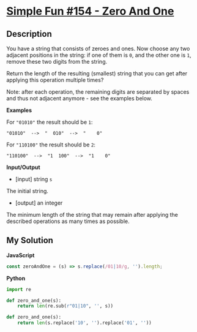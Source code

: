 # [Simple Fun #154 - Zero And One](https://www.codewars.com/kata/58ad09d6154165a1c80000d1)

## Description

You have a string that consists of zeroes and ones. Now choose any two adjacent positions in the string: if one of them is `0`, and the other one is `1`, remove these two digits from the string.

Return the length of the resulting (smallest) string that you can get after applying this operation multiple times?

Note: after each operation, the remaining digits are separated by spaces and thus not adjacent anymore - see the examples below.

**Examples**

For `"01010"` the result should be `1`:

```
"01010"  -->  "  010"  -->  "    0"
```

For `"110100"` the result should be `2`:

```
"110100"  -->  "1  100"  -->  "1    0"
```

**Input/Output**

- [input] string `s`

The initial string.

- [output] an integer

The minimum length of the string that may remain after applying the described operations as many times as possible.

## My Solution

**JavaScript**

```js
const zeroAndOne = (s) => s.replace(/01|10/g, '').length;
```

**Python**

```py
import re

def zero_and_one(s):
    return len(re.sub(r"01|10", '', s))
```

```py
def zero_and_one(s):
    return len(s.replace('10', '').replace('01', ''))
```

